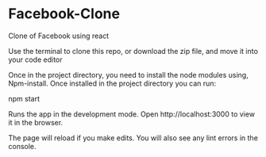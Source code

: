 # Facebook-Clone
Clone of Facebook using react

Use the terminal to clone this repo, or download the zip file, and move it into your code editor

Once in the project directory, you need to install the node modules using, Npm-install. 
Once installed in the project directory you can run:

npm start

Runs the app in the development mode.
Open http://localhost:3000 to view it in the browser.

The page will reload if you make edits.
You will also see any lint errors in the console.
